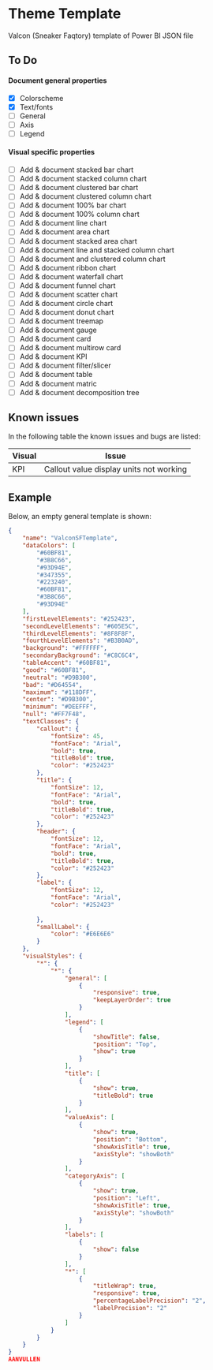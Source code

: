 # Theme Template

Valcon (Sneaker Faqtory) template of Power BI JSON file

## To Do

#### Document  general properties
- [X] Colorscheme
- [X] Text/fonts
- [ ] General
- [ ] Axis
- [ ] Legend
#### Visual specific properties
- [ ] Add & document stacked bar chart
- [ ] Add & document stacked column chart
- [ ] Add & document clustered bar chart
- [ ] Add & document clustered column chart
- [ ] Add & document 100% bar chart
- [ ] Add & document 100% column chart
- [ ] Add & document line chart
- [ ] Add & document area chart
- [ ] Add & document stacked area chart
- [ ] Add & document line and stacked column chart
- [ ] Add & document and clustered column chart
- [ ] Add & document ribbon chart
- [ ] Add & document waterfall chart
- [ ] Add & document funnel chart
- [ ] Add & document scatter chart
- [ ] Add & document circle chart
- [ ] Add & document donut chart
- [ ] Add & document treemap
- [ ] Add & document gauge
- [ ] Add & document card
- [ ] Add & document multirow card
- [ ] Add & document KPI
- [ ] Add & document filter/slicer
- [ ] Add & document table
- [ ] Add & document matric
- [ ] Add & document decomposition tree

## Known issues


In the following table the known issues and bugs are listed:
 
| Visual    | Issue                                  |
|-----------|----------------------------------------|
| KPI       | Callout value display units not working|


## Example

Below, an empty general template is shown:
```json
{
    "name": "ValconSFTemplate",
    "dataColors": [
        "#60BF81",
        "#3B8C66",
        "#93D94E",
        "#347355",
        "#223240",
        "#60BF81",
        "#3B8C66",
        "#93D94E"
    ],
    "firstLevelElements": "#252423",
    "secondLevelElements": "#605E5C",
    "thirdLevelElements": "#8F8F8F",
    "fourthLevelElements": "#B3B0AD",
    "background": "#FFFFFF",
    "secondaryBackground": "#C8C6C4",
    "tableAccent": "#60BF81",
    "good": "#60BF81",
    "neutral": "#D9B300",
    "bad": "#D64554",
    "maximum": "#118DFF",
    "center": "#D9B300",
    "minimum": "#DEEFFF",
    "null": "#FF7F48",
    "textClasses": {
        "callout": {
            "fontSize": 45,
            "fontFace": "Arial",
            "bold": true,
            "titleBold": true,
            "color": "#252423"
        },
        "title": {
            "fontSize": 12,
            "fontFace": "Arial",
            "bold": true,
            "titleBold": true,
            "color": "#252423"
        },
        "header": {
            "fontSize": 12,
            "fontFace": "Arial",
            "bold": true,
            "titleBold": true,
            "color": "#252423"
        },
        "label": {
            "fontSize": 12,
            "fontFace": "Arial",
            "color": "#252423"
            
        },
        "smallLabel": {
            "color": "#E6E6E6"
        }
    },
    "visualStyles": {
        "*": {
            "*": {
                "general": [
                    {
                        "responsive": true,
                        "keepLayerOrder": true
                    }
                ],
                "legend": [
                    {
                        "showTitle": false,
                        "position": "Top",
                        "show": true
                    }
                ],
                "title": [
                    {
                        "show": true,
                        "titleBold": true
                    }
                ],
                "valueAxis": [
                    {
                        "show": true,
                        "position": "Bottom",
                        "showAxisTitle": true,
                        "axisStyle": "showBoth"
                    }
                ],
                "categoryAxis": [
                    {
                        "show": true,
                        "position": "Left",
                        "showAxisTitle": true,
                        "axisStyle": "showBoth"
                    }
                ],
                "labels": [
                    {
                        "show": false
                    }
                ],
                "*": [
                    {
                        "titleWrap": true,
                        "responsive": true,
                        "percentageLabelPrecision": "2",
                        "labelPrecision": "2"
                    }
                ]
            }
        }
    }
}
AANVULLEN
```